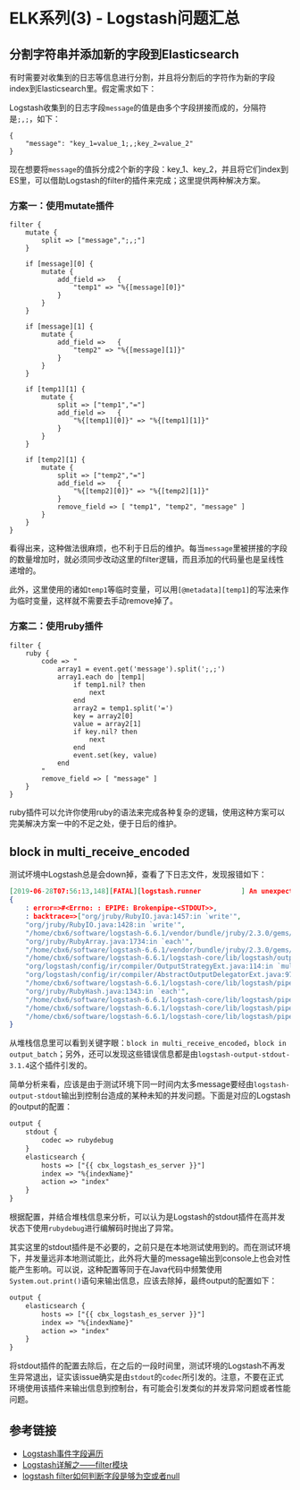 # ELK系列(3) - Logstash问题汇总

## 分割字符串并添加新的字段到Elasticsearch

有时需要对收集到的日志等信息进行分割，并且将分割后的字符作为新的字段index到Elasticsearch里。假定需求如下：

Logstash收集到的日志字段`message`的值是由多个字段拼接而成的，分隔符是`;,;`，如下：

```
{
    "message": "key_1=value_1;,;key_2=value_2"
}
```
<!--more-->
现在想要将`message`的值拆分成2个新的字段：key_1、key_2，并且将它们index到ES里，可以借助Logstash的filter的插件来完成；这里提供两种解决方案。

### 方案一：使用mutate插件

```
filter {
    mutate {
        split => ["message",";,;"]
    }

    if [message][0] {
        mutate {                
            add_field =>   {
                "temp1" => "%{[message][0]}"
            }
        }
    }
    
    if [message][1] {
        mutate {                
            add_field =>   {
                "temp2" => "%{[message][1]}"
            }
        }
    }   

    if [temp1][1] {
        mutate {
            split => ["temp1","="]
            add_field =>   {
                "%{[temp1][0]}" => "%{[temp1][1]}"
            }
        }
    }
    
    if [temp2][1] {
        mutate {
            split => ["temp2","="]
            add_field =>   {
                "%{[temp2][0]}" => "%{[temp2][1]}"
            }
            remove_field => [ "temp1", "temp2", "message" ]
        }
    }
}
```

看得出来，这种做法很麻烦，也不利于日后的维护。每当`message`里被拼接的字段的数量增加时，就必须同步改动这里的filter逻辑，而且添加的代码量也是呈线性递增的。

此外，这里使用的诸如`temp1`等临时变量，可以用`[@metadata][temp1]`的写法来作为临时变量，这样就不需要去手动remove掉了。

### 方案二：使用ruby插件

```
filter {
	ruby {
		code => "
			array1 = event.get('message').split(';,;')
			array1.each do |temp1|
				if temp1.nil? then
					next
				end
				array2 = temp1.split('=')
				key = array2[0]
				value = array2[1]
				if key.nil? then
					next
				end
				event.set(key, value)
			end
		"
		remove_field => [ "message" ]
	}
}
```

ruby插件可以允许你使用ruby的语法来完成各种复杂的逻辑，使用这种方案可以完美解决方案一中的不足之处，便于日后的维护。

## block in multi_receive_encoded

测试坏境中Logstash总是会down掉，查看了下日志文件，发现报错如下：

```json
[2019-06-28T07:56:13,148][FATAL][logstash.runner          ] An unexpected error occurred!
{
	: error=>#<Errno: : EPIPE: Brokenpipe-<STDOUT>>,
	: backtrace=>["org/jruby/RubyIO.java:1457:in `write'",
	"org/jruby/RubyIO.java:1428:in `write'",
	"/home/cbx6/software/logstash-6.6.1/vendor/bundle/jruby/2.3.0/gems/logstash-output-stdout-3.1.4/lib/logstash/outputs/stdout.rb:43:in `block in multi_receive_encoded'",
	"org/jruby/RubyArray.java:1734:in `each'",
	"/home/cbx6/software/logstash-6.6.1/vendor/bundle/jruby/2.3.0/gems/logstash-output-stdout-3.1.4/lib/logstash/outputs/stdout.rb:42:in `multi_receive_encoded'",
	"/home/cbx6/software/logstash-6.6.1/logstash-core/lib/logstash/outputs/base.rb:87:in `multi_receive'",
	"org/logstash/config/ir/compiler/OutputStrategyExt.java:114:in `multi_receive'",
	"org/logstash/config/ir/compiler/AbstractOutputDelegatorExt.java:97:in `multi_receive'",
	"/home/cbx6/software/logstash-6.6.1/logstash-core/lib/logstash/pipeline.rb:390:in `block in output_batch'",
	"org/jruby/RubyHash.java:1343:in `each'",
	"/home/cbx6/software/logstash-6.6.1/logstash-core/lib/logstash/pipeline.rb:389:in `output_batch'",
	"/home/cbx6/software/logstash-6.6.1/logstash-core/lib/logstash/pipeline.rb:341:in `worker_loop'",
	"/home/cbx6/software/logstash-6.6.1/logstash-core/lib/logstash/pipeline.rb:304:in `block in start_workers'"]
}
```

从堆栈信息里可以看到关键字眼：`block in multi_receive_encoded`，`block in output_batch`；另外，还可以发现这些错误信息都是由`logstash-output-stdout-3.1.4`这个插件引发的。

简单分析来看，应该是由于测试环境下同一时间内太多message要经由`logstash-output-stdout`输出到控制台造成的某种未知的并发问题。下面是对应的Logstash的output的配置：

```xml
output {
    stdout {
        codec => rubydebug
    }
    elasticsearch {
        hosts => ["{{ cbx_logstash_es_server }}"]
        index => "%{indexName}"
        action => "index"
    }
}
```

根据配置，并结合堆栈信息来分析，可以认为是Logstash的stdout插件在高并发状态下使用`rubydebug`进行编解码时抛出了异常。

其实这里的stdout插件是不必要的，之前只是在本地测试使用到的。而在测试环境下，并发量远非本地测试能比，此外将大量的message输出到console上也会对性能产生影响。可以说，这种配置等同于在Java代码中频繁使用`System.out.print()`语句来输出信息，应该去除掉，最终output的配置如下：

```xml
output {
    elasticsearch {
        hosts => ["{{ cbx_logstash_es_server }}"]
        index => "%{indexName}"
        action => "index"
    }
}
```

将stdout插件的配置去除后，在之后的一段时间里，测试环境的Logstash不再发生异常退出，证实该issue确实是由`stdout`的`codec`所引发的。注意，不要在正式环境使用该插件来输出信息到控制台，有可能会引发类似的并发异常问题或者性能问题。

## 参考链接

* [Logstash事件字段遍历](https://blog.csdn.net/mvpboss1004/article/details/78069877)
* [Logstash详解之——filter模块](https://yq.aliyun.com/articles/154341)
* [logstash filter如何判断字段是够为空或者null](https://elasticsearch.cn/article/6192)